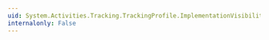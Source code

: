 ```yaml
---
uid: System.Activities.Tracking.TrackingProfile.ImplementationVisibility
internalonly: False
---
```

